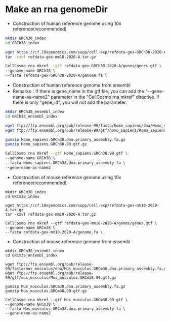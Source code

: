 # Make an rna genomeDir

- Construction of human reference genome using 10x reference(recommended)

```bash
mkdir GRCh38_index
cd GRCh38_index

wget https://cf.10xgenomics.com/supp/cell-exp/refdata-gex-GRCh38-2020-A.tar.gz
tar -xzvf refdata-gex-mm10-2020-A.tar.gz

CellCosmo rna mkref --gtf refdata-gex-GRCh38-2020-A/genes/genes.gtf \
--genome-name GRCh38 \
--fasta refdata-gex-GRCh38-2020-A/genome.fa \
```
- Construction of human reference genome from ensembl
- Remarks：If there is gene_name in the gtf file, you can add the "--gene-name-as-name2" parameter in the "CellCosmo rna mkref" directive. If there is only "gene_id", you will not add the parameter.

```bash
mkdir GRCh38_ensembl_index
cd GRCh38_ensembl_index

wget ftp://ftp.ensembl.org/pub/release-99/fasta/homo_sapiens/dna/Homo_sapiens.GRCh38.dna.primary_assembly.fa.gz
wget ftp://ftp.ensembl.org/pub/release-99/gtf/homo_sapiens/Homo_sapiens.GRCh38.99.gtf.gz

gunzip Homo_sapiens.GRCh38.dna.primary_assembly.fa.gz
gunzip Homo_sapiens.GRCh38.99.gtf.gz

CellCosmo rna mkref --gtf Homo_sapiens.GRCh38.99.gtf \
--genome-name GRCh38 \
--fasta Homo_sapiens.GRCh38.dna.primary_assembly.fa \
--gene-name-as-name2
```
- Construction of mouse reference genome using 10x reference(recommended)

```
mkdir GRCm38_index
cd GRCm38_index

wget https://cf.10xgenomics.com/supp/cell-exp/refdata-gex-mm10-2020-A.tar.gz
tar -xzvf refdata-gex-mm10-2020-A.tar.gz

CellCosmo rna mkref --gtf refdata-gex-mm10-2020-A/genes/genes.gtf \
--genome-name GRCm38 \
--fasta refdata-gex-mm10-2020-A/genome.fa \
```
- Construction of mouse reference genome from ensembl

```
mkdir GRCm38_ensembl_index
cd GRCm38_ensembl_index

wget ftp://ftp.ensembl.org/pub/release-99/fasta/mus_musculus/dna/Mus_musculus.GRCm38.dna.primary_assembly.fa.gz
wget ftp://ftp.ensembl.org/pub/release-99/gtf/mus_musculus/Mus_musculus.GRCm38.99.gtf.gz

gunzip Mus_musculus.GRCm38.dna.primary_assembly.fa.gz 
gunzip Mus_musculus.GRCm38.99.gtf.gz

CellCosmo rna mkref --gtf Mus_musculus.GRCm38.99.gtf \
--genome-name GRCm38 \
--fasta Mus_musculus.GRCm38.dna.primary_assembly.fa \
--gene-name-as-name2
```
